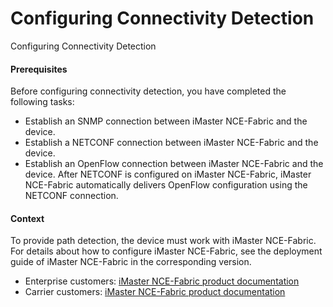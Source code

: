 Configuring Connectivity Detection
==================================

Configuring Connectivity Detection

#### Prerequisites

Before configuring connectivity detection, you have completed the following tasks:

* Establish an SNMP connection between iMaster NCE-Fabric and the device.
* Establish a NETCONF connection between iMaster NCE-Fabric and the device.
* Establish an OpenFlow connection between iMaster NCE-Fabric and the device. After NETCONF is configured on iMaster NCE-Fabric, iMaster NCE-Fabric automatically delivers OpenFlow configuration using the NETCONF connection.


#### Context

To provide path detection, the device must work with iMaster NCE-Fabric. For details about how to configure iMaster NCE-Fabric, see the deployment guide of iMaster NCE-Fabric in the corresponding version.

* Enterprise customers: [iMaster NCE-Fabric product documentation](https://support.huawei.com/enterprise/en/network-management-and-analysis-software/imaster-nce-fabric-pid-250938411/doc)
* Carrier customers: [iMaster NCE-Fabric product documentation](https://support.huawei.com/carrier/docTypeNewOffering?col=product&path=PBI1-7275726/PBI1-21782273/PBI1-250382808/PBI1-250987464/PBI1-250938411)